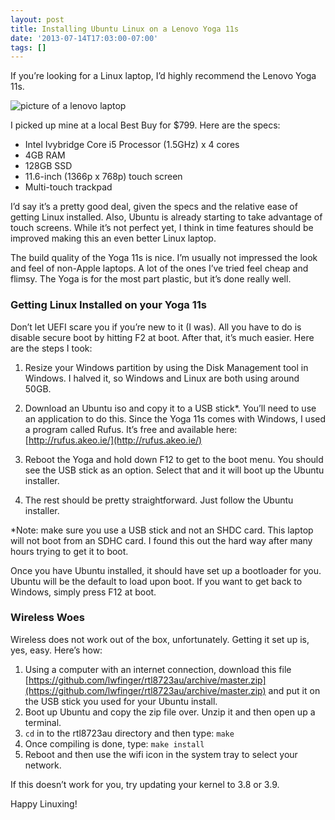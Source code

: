```yaml
---
layout: post
title: Installing Ubuntu Linux on a Lenovo Yoga 11s
date: '2013-07-14T17:03:00-07:00'
tags: []
---
```

If you’re looking for a Linux laptop, I’d highly recommend the Lenovo Yoga 11s.<!--more-->

![picture of a lenovo
laptop](https://66.media.tumblr.com/28307b04e8a8d86f8decca9429df1e1d/tumblr_inline_mpyb7zPQlu1qz4rgp.jpg)

I picked up mine at a local Best Buy for $799. Here are the specs:

- Intel Ivybridge Core i5 Processor (1.5GHz) x 4 cores
- 4GB RAM
- 128GB SSD
- 11.6-inch (1366p x 768p) touch screen
- Multi-touch trackpad

I’d say it’s a pretty good deal, given the specs and the relative ease of
getting Linux installed. Also, Ubuntu is already starting to take advantage of
touch screens. While it’s not perfect yet, I think in time features should be
improved making this an even better Linux laptop.

The build quality of the Yoga 11s is nice. I’m usually not impressed the look
and feel of non-Apple laptops. A lot of the ones I’ve tried feel cheap and
flimsy. The Yoga is for the most part plastic, but it’s done really well.

### Getting Linux Installed on your Yoga 11s

Don’t let UEFI scare you if you’re new to it (I was). All you have to do is
disable secure boot by hitting F2 at boot. After that, it’s much easier. Here
are the steps I took:

1. Resize your Windows partition by using the Disk Management tool in Windows. I
halved it, so Windows and Linux are both using around 50GB.

2. Download an Ubuntu iso and copy it to a USB stick\*. You’ll need to use an
application to do this. Since the Yoga 11s comes with Windows, I used a program
called Rufus. It’s free and available here:
[http://rufus.akeo.ie/](http://rufus.akeo.ie/)

3. Reboot the Yoga and hold down F12 to get to the boot menu. You should see the
USB stick as an option. Select that and it will boot up the Ubuntu installer.

4. The rest should be pretty straightforward. Just follow the Ubuntu installer.

\*Note: make sure you use a USB stick and not an SHDC card. This laptop will not
boot from an SDHC card. I found this out the hard way after many hours trying to
get it to boot.

Once you have Ubuntu installed, it should have set up a bootloader for you.
Ubuntu will be the default to load upon boot. If you want to get back to
Windows, simply press F12 at boot.

### Wireless Woes

Wireless does not work out of the box, unfortunately. Getting it set up is, yes,
easy. Here’s how:

1. Using a computer with an internet connection, download this file
[https://github.com/lwfinger/rtl8723au/archive/master.zip](https://github.com/lwfinger/rtl8723au/archive/master.zip)
and put it on the USB stick you used for your Ubuntu install.
2. Boot up Ubuntu and copy the zip file over. Unzip it and then open up a terminal.
3. `cd` in to the rtl8723au directory and then type: `make`
4. Once compiling is done, type: `make install`
5. Reboot and then use the wifi icon in the system tray to select your network.

If this doesn’t work for you, try updating your kernel to 3.8 or 3.9.

Happy Linuxing!

